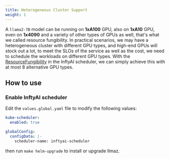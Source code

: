 ```yaml
---
title: Heterogeneous Cluster Support
weight: 1
---
```


A `llama2-7B` model can be running on __1xA100__ GPU, also on __1xA10__ GPU, even on __1x4090__ and a variety of other types of GPUs as well, that's what we called resource fungibility. In practical scenarios, we may have a heterogeneous cluster with different GPU types, and high-end GPUs will stock out a lot, to meet the SLOs of the service as well as the cost, we need to schedule the workloads on different GPU types. With the [ResourceFungibility](https://github.com/InftyAI/scheduler-plugins/blob/main/pkg/plugins/resource_fungibility) in the InftyAI scheduler, we can simply achieve this with at most 8 alternative GPU types.

## How to use

### Enable InftyAI scheduler

Edit the `values.global.yaml` file to modify the following values:

```yaml
kube-scheduler:
  enabled: true

globalConfig:
  configData: |-
    scheduler-name: inftyai-scheduler
```

then run `make helm-upgrade` to install or upgrade llmaz.